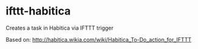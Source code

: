 # ifttt-habitica
Creates a task in Habitica via IFTTT trigger

Based on: http://habitica.wikia.com/wiki/Habitica_To-Do_action_for_IFTTT

